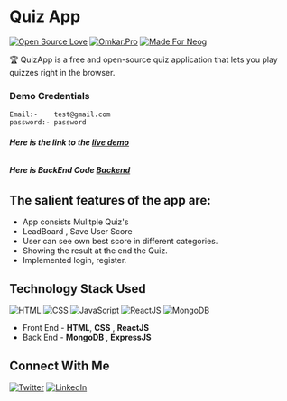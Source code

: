 # Quiz App
[![Open Source Love](https://badges.frapsoft.com/os/v2/open-source.svg?v=103)](https://github.com/smilegupta)
[![Omkar.Pro](https://cdn.rawgit.com/sindresorhus/awesome/d7305f38d29fed78fa85652e3a63e154dd8e8829/media/badge.svg)](https://github.com/omkarborude) [![Made For Neog](https://img.shields.io/badge/Made%20For-Neog-orange.svg)](https://github.com/omkarborude)

🏆 QuizApp is a free and open-source quiz application that lets you play quizzes right in the browser.

### Demo Credentials
```
Email:-    test@gmail.com
password:- password
```

###### **Here is the link to the [live demo](https://quiz-v.herokuapp.com/)**
###### **Here is BackEnd Code [Backend](https://github.com/omkarborude/neogquizbackend)**

## The salient features of the app are:
- App consists Mulitple Quiz's 
- LeadBoard , Save User Score 
- User can see own best score in different categories.
- Showing the result at the end the Quiz.
- Implemented login, register.

## Technology Stack Used
![HTML](https://img.shields.io/badge/frontend-html-orange.svg?logo=html5&style=flat-square) 
![CSS](https://img.shields.io/badge/frontend-css-yellowgreen.svg?logo=css3&style=flat-square)
![JavaScript](https://img.shields.io/badge/frontend-javascript-blue.svg?logo=javascript&style=flat-square) 
![ReactJS](https://img.shields.io/badge/React-JS-blue) 
![MongoDB](https://img.shields.io/badge/Backend-Express.JS-%233a86ff) 

- Front End - **HTML**, **CSS** , **ReactJS**
- Back End  - **MongoDB** , **ExpressJS**

## Connect With Me 

[![Twitter](https://img.shields.io/static/v1.svg?label=connect&message=@omkar_Borude_&color=grey&logo=twitter&style=flat&logoColor=white&colorA=blue)](https://twitter.com/omkar_Borude_)
[![LinkedIn](https://img.shields.io/static/v1.svg?label=connect&message=@omkar-borude&color=9cf&logo=linkedin&style=flat&logoColor=white&colorA=blue)](https://www.linkedin.com/in/omkar-borude-b4583016b/) 
